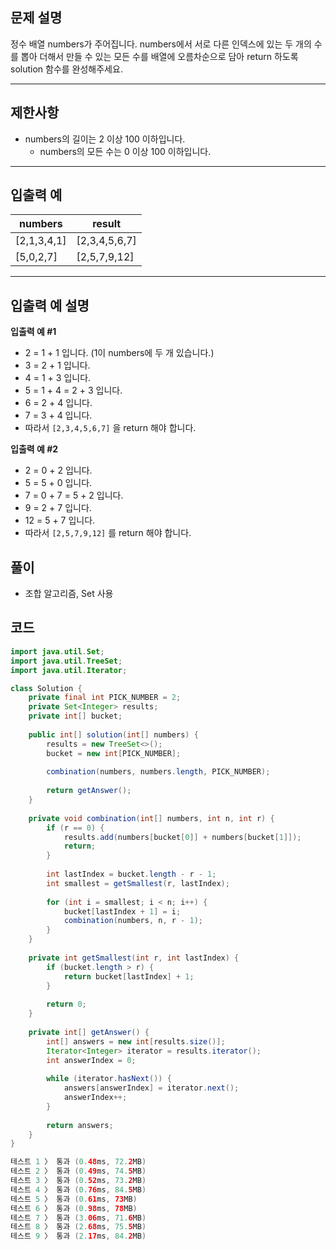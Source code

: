 ## **문제 설명**

정수 배열 numbers가 주어집니다. numbers에서 서로 다른 인덱스에 있는 두 개의 수를 뽑아 더해서 만들 수 있는 모든 수를 배열에 오름차순으로 담아 return 하도록 solution 함수를 완성해주세요.

---

## 제한사항

- numbers의 길이는 2 이상 100 이하입니다.
    - numbers의 모든 수는 0 이상 100 이하입니다.

---

## 입출력 예

| numbers | result |
| --- | --- |
| [2,1,3,4,1] | [2,3,4,5,6,7] |
| [5,0,2,7] | [2,5,7,9,12] |

---

## 입출력 예 설명

**입출력 예 #1**

- 2 = 1 + 1 입니다. (1이 numbers에 두 개 있습니다.)
- 3 = 2 + 1 입니다.
- 4 = 1 + 3 입니다.
- 5 = 1 + 4 = 2 + 3 입니다.
- 6 = 2 + 4 입니다.
- 7 = 3 + 4 입니다.
- 따라서 `[2,3,4,5,6,7]` 을 return 해야 합니다.

**입출력 예 #2**

- 2 = 0 + 2 입니다.
- 5 = 5 + 0 입니다.
- 7 = 0 + 7 = 5 + 2 입니다.
- 9 = 2 + 7 입니다.
- 12 = 5 + 7 입니다.
- 따라서 `[2,5,7,9,12]` 를 return 해야 합니다.

## 풀이

- 조합 알고리즘, Set 사용

## 코드

```java
import java.util.Set;
import java.util.TreeSet;
import java.util.Iterator;

class Solution {
    private final int PICK_NUMBER = 2;
    private Set<Integer> results;
    private int[] bucket;
    
    public int[] solution(int[] numbers) {
        results = new TreeSet<>();
        bucket = new int[PICK_NUMBER];
        
        combination(numbers, numbers.length, PICK_NUMBER);
        
        return getAnswer();
    }
    
    private void combination(int[] numbers, int n, int r) {
        if (r == 0) {
            results.add(numbers[bucket[0]] + numbers[bucket[1]]);
            return;
        }
        
        int lastIndex = bucket.length - r - 1;
        int smallest = getSmallest(r, lastIndex);
        
        for (int i = smallest; i < n; i++) {
            bucket[lastIndex + 1] = i;
            combination(numbers, n, r - 1);
        }
    }
    
    private int getSmallest(int r, int lastIndex) {
        if (bucket.length > r) {
            return bucket[lastIndex] + 1;
        }
        
        return 0;
    }
    
    private int[] getAnswer() {
        int[] answers = new int[results.size()];
        Iterator<Integer> iterator = results.iterator();
        int answerIndex = 0;
        
        while (iterator.hasNext()) {
            answers[answerIndex] = iterator.next();
            answerIndex++;
        }
        
        return answers;
    }
}

테스트 1 〉	통과 (0.48ms, 72.2MB)
테스트 2 〉	통과 (0.49ms, 74.5MB)
테스트 3 〉	통과 (0.52ms, 73.2MB)
테스트 4 〉	통과 (0.76ms, 84.5MB)
테스트 5 〉	통과 (0.61ms, 73MB)
테스트 6 〉	통과 (0.98ms, 78MB)
테스트 7 〉	통과 (3.06ms, 71.6MB)
테스트 8 〉	통과 (2.68ms, 75.5MB)
테스트 9 〉	통과 (2.17ms, 84.2MB)
```